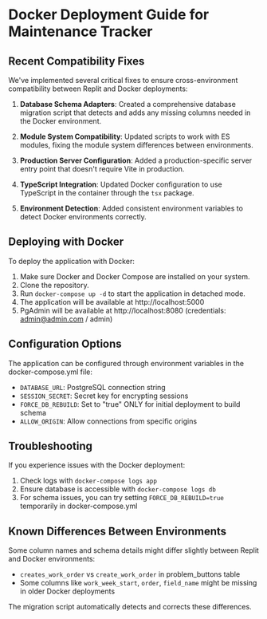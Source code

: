 # Docker Deployment Guide for Maintenance Tracker

## Recent Compatibility Fixes

We've implemented several critical fixes to ensure cross-environment compatibility between Replit and Docker deployments:

1. **Database Schema Adapters**: Created a comprehensive database migration script that detects and adds any missing columns needed in the Docker environment.

2. **Module System Compatibility**: Updated scripts to work with ES modules, fixing the module system differences between environments.

3. **Production Server Configuration**: Added a production-specific server entry point that doesn't require Vite in production.

4. **TypeScript Integration**: Updated Docker configuration to use TypeScript in the container through the `tsx` package.

5. **Environment Detection**: Added consistent environment variables to detect Docker environments correctly.

## Deploying with Docker

To deploy the application with Docker:

1. Make sure Docker and Docker Compose are installed on your system.
2. Clone the repository.
3. Run `docker-compose up -d` to start the application in detached mode.
4. The application will be available at http://localhost:5000
5. PgAdmin will be available at http://localhost:8080 (credentials: admin@admin.com / admin)

## Configuration Options

The application can be configured through environment variables in the docker-compose.yml file:

- `DATABASE_URL`: PostgreSQL connection string
- `SESSION_SECRET`: Secret key for encrypting sessions
- `FORCE_DB_REBUILD`: Set to "true" ONLY for initial deployment to build schema
- `ALLOW_ORIGIN`: Allow connections from specific origins

## Troubleshooting

If you experience issues with the Docker deployment:

1. Check logs with `docker-compose logs app`
2. Ensure database is accessible with `docker-compose logs db`
3. For schema issues, you can try setting `FORCE_DB_REBUILD=true` temporarily in docker-compose.yml

## Known Differences Between Environments

Some column names and schema details might differ slightly between Replit and Docker environments:

- `creates_work_order` vs `create_work_order` in problem_buttons table
- Some columns like `work_week_start`, `order`, `field_name` might be missing in older Docker deployments

The migration script automatically detects and corrects these differences.